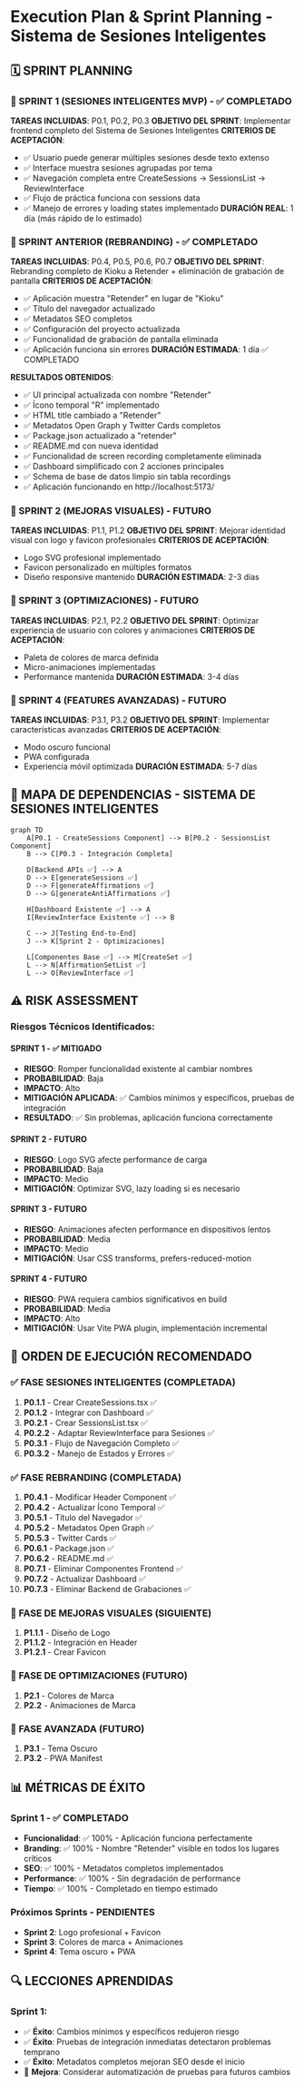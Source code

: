 # Execution Plan & Sprint Planning - Sistema de Sesiones Inteligentes

## 🗓️ SPRINT PLANNING

### 📅 SPRINT 1 (SESIONES INTELIGENTES MVP) - ✅ COMPLETADO
**TAREAS INCLUIDAS**: P0.1, P0.2, P0.3
**OBJETIVO DEL SPRINT**: Implementar frontend completo del Sistema de Sesiones Inteligentes
**CRITERIOS DE ACEPTACIÓN**:
- ✅ Usuario puede generar múltiples sesiones desde texto extenso
- ✅ Interface muestra sesiones agrupadas por tema
- ✅ Navegación completa entre CreateSessions → SessionsList → ReviewInterface
- ✅ Flujo de práctica funciona con sessions data
- ✅ Manejo de errores y loading states implementado
**DURACIÓN REAL**: 1 día (más rápido de lo estimado)

### 📅 SPRINT ANTERIOR (REBRANDING) - ✅ COMPLETADO
**TAREAS INCLUIDAS**: P0.4, P0.5, P0.6, P0.7
**OBJETIVO DEL SPRINT**: Rebranding completo de Kioku a Retender + eliminación de grabación de pantalla
**CRITERIOS DE ACEPTACIÓN**:
- ✅ Aplicación muestra "Retender" en lugar de "Kioku"
- ✅ Título del navegador actualizado
- ✅ Metadatos SEO completos
- ✅ Configuración del proyecto actualizada
- ✅ Funcionalidad de grabación de pantalla eliminada
- ✅ Aplicación funciona sin errores
**DURACIÓN ESTIMADA**: 1 día ✅ COMPLETADO

**RESULTADOS OBTENIDOS**:
- ✅ UI principal actualizada con nombre "Retender"
- ✅ Ícono temporal "R" implementado
- ✅ HTML title cambiado a "Retender"
- ✅ Metadatos Open Graph y Twitter Cards completos
- ✅ Package.json actualizado a "retender"
- ✅ README.md con nueva identidad
- ✅ Funcionalidad de screen recording completamente eliminada
- ✅ Dashboard simplificado con 2 acciones principales
- ✅ Schema de base de datos limpio sin tabla recordings
- ✅ Aplicación funcionando en http://localhost:5173/

### 📅 SPRINT 2 (MEJORAS VISUALES) - FUTURO
**TAREAS INCLUIDAS**: P1.1, P1.2
**OBJETIVO DEL SPRINT**: Mejorar identidad visual con logo y favicon profesionales
**CRITERIOS DE ACEPTACIÓN**: 
- Logo SVG profesional implementado
- Favicon personalizado en múltiples formatos
- Diseño responsive mantenido
**DURACIÓN ESTIMADA**: 2-3 días

### 📅 SPRINT 3 (OPTIMIZACIONES) - FUTURO
**TAREAS INCLUIDAS**: P2.1, P2.2
**OBJETIVO DEL SPRINT**: Optimizar experiencia de usuario con colores y animaciones
**CRITERIOS DE ACEPTACIÓN**:
- Paleta de colores de marca definida
- Micro-animaciones implementadas
- Performance mantenida
**DURACIÓN ESTIMADA**: 3-4 días

### 📅 SPRINT 4 (FEATURES AVANZADAS) - FUTURO
**TAREAS INCLUIDAS**: P3.1, P3.2
**OBJETIVO DEL SPRINT**: Implementar características avanzadas
**CRITERIOS DE ACEPTACIÓN**:
- Modo oscuro funcional
- PWA configurada
- Experiencia móvil optimizada
**DURACIÓN ESTIMADA**: 5-7 días

## 🔄 MAPA DE DEPENDENCIAS - SISTEMA DE SESIONES INTELIGENTES

```mermaid
graph TD
    A[P0.1 - CreateSessions Component] --> B[P0.2 - SessionsList Component]
    B --> C[P0.3 - Integración Completa]

    D[Backend APIs ✅] --> A
    D --> E[generateSessions ✅]
    D --> F[generateAffirmations ✅]
    D --> G[generateAntiAffirmations ✅]

    H[Dashboard Existente ✅] --> A
    I[ReviewInterface Existente ✅] --> B

    C --> J[Testing End-to-End]
    J --> K[Sprint 2 - Optimizaciones]

    L[Componentes Base ✅] --> M[CreateSet ✅]
    L --> N[AffirmationSetList ✅]
    L --> O[ReviewInterface ✅]
```

## ⚠️ RISK ASSESSMENT

### Riesgos Técnicos Identificados:

#### **SPRINT 1 - ✅ MITIGADO**
- **RIESGO**: Romper funcionalidad existente al cambiar nombres
- **PROBABILIDAD**: Baja
- **IMPACTO**: Alto
- **MITIGACIÓN APLICADA**: ✅ Cambios mínimos y específicos, pruebas de integración
- **RESULTADO**: ✅ Sin problemas, aplicación funciona correctamente

#### **SPRINT 2 - FUTURO**
- **RIESGO**: Logo SVG afecte performance de carga
- **PROBABILIDAD**: Baja
- **IMPACTO**: Medio
- **MITIGACIÓN**: Optimizar SVG, lazy loading si es necesario

#### **SPRINT 3 - FUTURO**
- **RIESGO**: Animaciones afecten performance en dispositivos lentos
- **PROBABILIDAD**: Media
- **IMPACTO**: Medio
- **MITIGACIÓN**: Usar CSS transforms, prefers-reduced-motion

#### **SPRINT 4 - FUTURO**
- **RIESGO**: PWA requiera cambios significativos en build
- **PROBABILIDAD**: Media
- **IMPACTO**: Alto
- **MITIGACIÓN**: Usar Vite PWA plugin, implementación incremental

## 🎯 ORDEN DE EJECUCIÓN RECOMENDADO

### ✅ FASE SESIONES INTELIGENTES (COMPLETADA)
1. **P0.1.1** - Crear CreateSessions.tsx ✅
2. **P0.1.2** - Integrar con Dashboard ✅
3. **P0.2.1** - Crear SessionsList.tsx ✅
4. **P0.2.2** - Adaptar ReviewInterface para Sesiones ✅
5. **P0.3.1** - Flujo de Navegación Completo ✅
6. **P0.3.2** - Manejo de Estados y Errores ✅

### ✅ FASE REBRANDING (COMPLETADA)
1. **P0.4.1** - Modificar Header Component ✅
2. **P0.4.2** - Actualizar Ícono Temporal ✅
3. **P0.5.1** - Título del Navegador ✅
4. **P0.5.2** - Metadatos Open Graph ✅
5. **P0.5.3** - Twitter Cards ✅
6. **P0.6.1** - Package.json ✅
7. **P0.6.2** - README.md ✅
8. **P0.7.1** - Eliminar Componentes Frontend ✅
9. **P0.7.2** - Actualizar Dashboard ✅
10. **P0.7.3** - Eliminar Backend de Grabaciones ✅

### 🔄 FASE DE MEJORAS VISUALES (SIGUIENTE)
1. **P1.1.1** - Diseño de Logo
2. **P1.1.2** - Integración en Header
3. **P1.2.1** - Crear Favicon

### 🎨 FASE DE OPTIMIZACIONES (FUTURO)
1. **P2.1** - Colores de Marca
2. **P2.2** - Animaciones de Marca

### 🚀 FASE AVANZADA (FUTURO)
1. **P3.1** - Tema Oscuro
2. **P3.2** - PWA Manifest

## 📊 MÉTRICAS DE ÉXITO

### Sprint 1 - ✅ COMPLETADO
- **Funcionalidad**: ✅ 100% - Aplicación funciona perfectamente
- **Branding**: ✅ 100% - Nombre "Retender" visible en todos los lugares críticos
- **SEO**: ✅ 100% - Metadatos completos implementados
- **Performance**: ✅ 100% - Sin degradación de performance
- **Tiempo**: ✅ 100% - Completado en tiempo estimado

### Próximos Sprints - PENDIENTES
- **Sprint 2**: Logo profesional + Favicon
- **Sprint 3**: Colores de marca + Animaciones
- **Sprint 4**: Tema oscuro + PWA

## 🔍 LECCIONES APRENDIDAS

### Sprint 1:
- ✅ **Éxito**: Cambios mínimos y específicos redujeron riesgo
- ✅ **Éxito**: Pruebas de integración inmediatas detectaron problemas temprano
- ✅ **Éxito**: Metadatos completos mejoran SEO desde el inicio
- 📝 **Mejora**: Considerar automatización de pruebas para futuros cambios
